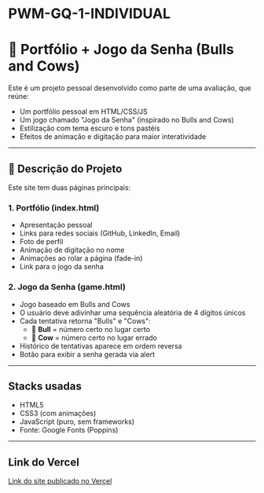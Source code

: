 # PWM-GQ-1-INDIVIDUAL

# 💼 Portfólio + Jogo da Senha (Bulls and Cows)

Este é um projeto pessoal desenvolvido como parte de uma avaliação, que reúne:

- Um portfólio pessoal em HTML/CSS/JS
- Um jogo chamado "Jogo da Senha" (inspirado no Bulls and Cows)
- Estilização com tema escuro e tons pastéis
- Efeitos de animação e digitação para maior interatividade

---

## 📄 Descrição do Projeto

Este site tem duas páginas principais:

### 1. **Portfólio (index.html)**
- Apresentação pessoal
- Links para redes sociais (GitHub, LinkedIn, Email)
- Foto de perfil
- Animação de digitação no nome
- Animações ao rolar a página (fade-in)
- Link para o jogo da senha

### 2. **Jogo da Senha (game.html)**
- Jogo baseado em Bulls and Cows
- O usuário deve adivinhar uma sequência aleatória de 4 dígitos únicos
- Cada tentativa retorna "Bulls" e "Cows":
  - 🐂 **Bull** = número certo no lugar certo
  - 🐄 **Cow** = número certo no lugar errado
- Histórico de tentativas aparece em ordem reversa
- Botão para exibir a senha gerada via alert

---

## Stacks usadas

- HTML5
- CSS3 (com animações)
- JavaScript (puro, sem frameworks)
- Fonte: Google Fonts (Poppins)

---

## Link do Vercel
[Link do site publicado no Vercel](https://pwm-gq-1-individual.vercel.app/)

